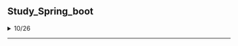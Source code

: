 ## Study_Spring_boot

<details>
<summary>10/26</summary>
<div markdown="1">
<ul>
    <li>개발환경 구성</li>
    <li>jar 실행</li>
    <li>스프링 부트로 hello world 작성</li>
    <li>API 작성하기</li>
</ul>
</div>
</details>
<hr>

